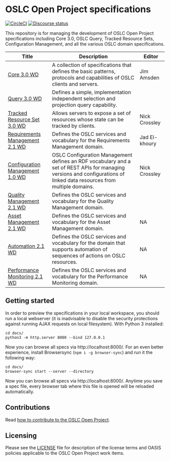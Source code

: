 # OSLC Open Project specifications

[![CircleCI](https://circleci.com/gh/oslc-op/oslc-specs.svg?style=svg)](https://circleci.com/gh/oslc-op/oslc-specs)
[![Discourse status](https://img.shields.io/discourse/https/meta.discourse.org/status.svg)](https://forum.open-services.net/c/oslc-op)

This repository is for managing the development of OSLC Open Project
specifications including Core 3.0, OSLC Query, Tracked Resource Sets,
Configuration Management, and all the various OSLC domain specifications.

| Title | Description |Editor|
|-------|-------------|------|
| [Core 3.0 WD](https://raw.githack.com/oslc-op/oslc-specs/master/specs/core/oslc-core.html) | A collection of specifications that defines the basic patterns, protocols and capabilities of OSLC clients and servers. | Jim Amsden |
| [Query 3.0 WD](https://raw.githack.com/oslc-op/oslc-specs/master/specs/query/oslc-query.html) | Defines a simple, implementation independent selection and projection query capability. ||
| [Tracked Resource Set 3.0 WD](https://raw.githack.com/oslc-op/oslc-specs/master/specs/trs/tracked-resource-set.html) | Allows servers to expose a set of resources whose state can be tracked by clients. | Nick Crossley|
| [Requirements Management 2.1 WD](https://raw.githack.com/oslc-op/oslc-specs/master/specs/rm/requirements-management-spec.html) | Defines the OSLC services and vocabulary for the Requirements Management domain. | Jad El-khoury|
| [Configuration Management 1.0 WD](https://raw.githack.com/oslc-op/oslc-specs/master/specs/config/oslc-config-mgt.html) | OSLC Configuration Management defines an RDF vocabulary and a set of REST APIs for managing versions and configurations of linked data resources from multiple domains. |Nick Crossley|
| [Quality Management 2.1 WD](https://raw.githack.com/oslc-op/oslc-specs/master/specs/qm/quality-management-spec.html) | Defines the OSLC services and vocabulary for the Quality Management domain. ||
| [Asset Management 2.1 WD](https://raw.githack.com/oslc-op/oslc-specs/master/specs/asset/asset-management-spec.html) | Defines the OSLC services and vocabulary for the Asset Management domain. |NA|
| [Automation 2.1 WD](https://raw.githack.com/oslc-op/oslc-specs/master/specs/auto/automation-spec.html) | Defines the OSLC services and vocabulary for the domain that supports automation of sequences of actions on OSLC resources. |NA|
| [Performance Monitoring 2.1 WD](https://raw.githack.com/oslc-op/oslc-specs/master/specs/perfmon/performance-monitoring-spec.html) | Defines the OSLC services and vocabulary for the Performance Monitoring domain. |NA|

## Getting started

In order to preview the specifications in your local workspace, you should run a local webserver
(it is inadvisable to disable the security protections against running AJAX requests on local filesystem).
With Python 3 installed:

    cd docs/
    python3 -m http.server 8000 --bind 127.0.0.1

Now you can browse all specs via http://localhost:8000/. For an even better experience, install Browsersync (`npm i -g browser-sync`) and run it the following way:

    cd docs/
    browser-sync start --server --directory

Now you can browse all specs via http://localhost:8000/. Anytime you save a spec file, every browser tab where this file is opened will be reloaded automatically.

## Contributions

Read [how to contribute to the OSLC Open Project](https://github.com/oslc-op/oslc-admin/blob/master/CONTRIBUTING.md).

## Licensing

Please see the
[LICENSE](https://github.com/oslc-op/oslc-admin/blob/master/LICENSE.md)
file for description of the license terms and OASIS policies applicable
to the OSLC Open Project work items.

